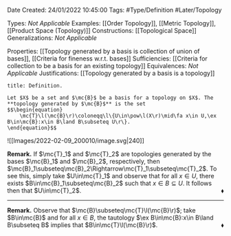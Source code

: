 <div class="topSpace"></div>

Date Created: 24/01/2022 10:45:00
Tags: #Type/Definition #Later/Topology

Types: _Not Applicable_
Examples: [[Order Topology]], [[Metric Topology]], [[Product Space (Topology)]]
Constructions: [[Topological Space]]
Generalizations: _Not Applicable_

Properties: [[Topology generated by a basis is collection of union of bases]], [[Criteria for fineness w.r.t. bases]]
Sufficiencies: [[Criteria for collection to be a basis for an existing topology]]
Equivalences: _Not Applicable_
Justifications: [[Topology generated by a basis is a topology]]

``` ad-Definition
title: Definition.

Let $X$ be a set and $\mc{B}$ be a basis for a topology on $X$. The **topology generated by $\mc{B}$** is the set
$$\begin{equation}
    \mc{T}\l(\mc{B}\r)\coloneqq\l\{U\in\pow\l(X\r)\mid\fa x\in U,\ex B\in\mc{B}:x\in B\land B\subseteq U\r\}.
\end{equation}$$

```

![[Images/2022-02-09_200010/image.svg|240]]

**Remark.** If $\mc{T}_1$ and $\mc{T}_2$ are topologies generated by the bases $\mc{B}_1$ and $\mc{B}_2$, respectively, then $\mc{B}_1\subseteq\mc{B}_2\Rightarrow\mc{T}_1\subseteq\mc{T}_2$. To see this, simply take $U\in\mc{T}_1$ and observe that for all $x\in U$, there exists $B\in\mc{B}_1\subseteq\mc{B}_2$ such that $x\in B\subseteq U$. It follows then that $U\in\mc{T}_2$.<span style="float:right;">$\blacklozenge$</span> 

---

**Remark.** Observe that $\mc{B}\subseteq\mc{T}\l(\mc{B}\r)$; take $B\in\mc{B}$ and for all $x\in B$, the tautology $\ex B\in\mc{B}:x\in B\land B\subseteq B$ implies that $B\in\mc{T}\l(\mc{B}\r)$.<span style="float:right;">$\blacklozenge$</span>
